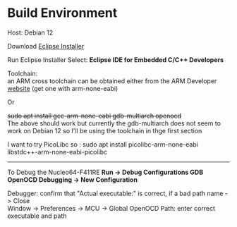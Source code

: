 # Build Environment

Host: Debian 12

Download [Eclipse Installer](https://www.eclipse.org/downloads)

Run Eclipse Installer Select: **Eclipse IDE for Embedded C/C++ Developers**

Toolchain:  
an ARM cross toolchain can be obtained either from the ARM Developer [website](https://developer.arm.com/downloads/-/arm-gnu-toolchain-downloads)  (get one with arm-none-eabi)

Or

~~sudo apt install gcc-arm-none-eabi gdb-multiarch openocd~~  
The above should work but currently the gdb-multiarch does not seem to work on Debian 12 so I'll be using the toolchain in thge first section

I want to try PicoLibc so : sudo apt install picolibc-arm-none-eabi libstdc++-arm-none-eabi-picolibc

---
To Debug the Nucleo64-F411RE **Run -> Debug Configurations <Right Click> GDB OpenOCD Debugging -> New Configuration**

Debugger: confirm that "Actual executable:" is correct, if a bad path name -> Close  
Window -> Preferences -> MCU -> Global OpenOCD Path: enter correct executable and path
